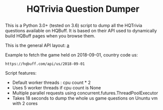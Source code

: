 <h1><p align="center">HQTrivia Question Dumper</p></h1>

This is a Python 3.0+ (tested on 3.6) script to dump all the HQTrivia questions available on HQBuff. It is based on their API used to dynamically build HQBuff pages when you browse them.

This is the general API layout:
[a](https://mermaidjs.github.io/mermaid-live-editor/#/view/eyJjb2RlIjoiZ3JhcGggVERcbkFbaHR0cHM6Ly9ocWJ1ZmYuY29tL2FwaV0gLS0-Q3tjb3VudHJ5IGNvZGV9XG5DIC0tPnwvdXN8IER7ZW5kcG9pbnR9XG5DIC0tPnwvZGV8IER7ZW5kcG9pbnR9XG5DIC0tPnwvdWt8IER7ZW5kcG9pbnR9XG5DIC0tPnwvYXV8IER7ZW5kcG9pbnR9XG5EIC0tPnwveXl5eS1tbS1kZHwgR0VUXG5EIC0tPnwvaGlnaGVzdC1wYXlvdXRzfCBHRVRcbkQgLS0-fC91cGNvbWluZ3wgR0VUXG5cbiIsIm1lcm1haWQiOnsidGhlbWUiOiJkZWZhdWx0In19)

Example to fetch the game held on 2018-09-01, country code us:

    https://hqbuff.com/api/us/2018-09-01


Script features:

 - Default worker threads : cpu count * 2
 - Uses 5 worker threads if cpu count is None
 - Multiple parallel requests using concurrent.futures.ThreadPoolExecutor
 - Takes 18 seconds to dump the whole us game questions on Ununtu vm with 2 cores
